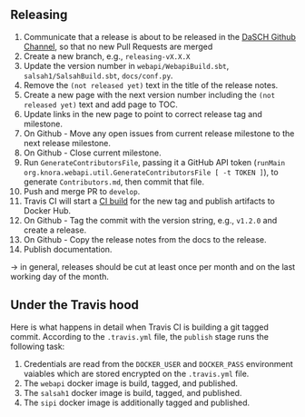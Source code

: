 ## Releasing

 1. Communicate that a release is about to be released in the [DaSCH Github Channel](https://github.com/orgs/dhlab-basel/teams/dasch), so that no new Pull Requests are merged
 1. Create a new branch, e.g., `releasing-vX.X.X`
 1. Update the version number in `webapi/WebapiBuild.sbt`, `salsah1/SalsahBuild.sbt`, `docs/conf.py`.
 1. Remove the `(not released yet)` text in the title of the release notes.
 1. Create a new page with the next version number including the `(not released yet)` text and add page to TOC.
 1. Update links in the new page to point to correct release tag and milestone.
 1. On Github - Move any open issues from current release milestone to the next release milestone.
 1. On Github - Close current milestone.
 1. Run `GenerateContributorsFile`, passing it a GitHub API token (`runMain org.knora.webapi.util.GenerateContributorsFile [ -t TOKEN ]`), to generate `Contributors.md`, then commit that file.
 1. Push and merge PR to `develop`.
 1. Travis CI will start a [CI build](https://travis-ci.org/dhlab-basel/Knora/builds) for the new tag and publish
    artifacts to Docker Hub.
 1. On Github - Tag the commit with the version string, e.g., `v1.2.0` and create a release.
 1. On Github - Copy the release notes from the docs to the release.
 1. Publish documentation.

-> in general, releases should be cut at least once per month and on the last working day of the month.



## Under the Travis hood

Here is what happens in detail when Travis CI is building a git tagged commit. According to the `.travis.yml` file,
the `publish` stage runs the following task:
   
 1. Credentials are read from the `DOCKER_USER` and `DOCKER_PASS` environment vaiables which are stored encrypted on
    the `.travis.yml` file.
 1. The `webapi` docker image is build, tagged, and published.
 1. The `salsah1` docker image is build, tagged, and published.
 1. The `sipi` docker image is additionally tagged and published.
